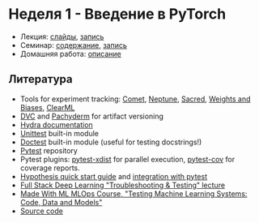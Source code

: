 # Неделя 1 - Введение в PyTorch

* Лекция: [слайды](https://github.com/ml-dafe/ml_mipt_dafe/blob/main/01_Pytorch_NN/lec1.pdf), [запись]()
* Семинар: [содержание](https://github.com/ml-dafe/ml_mipt_dafe/tree/main/01_Pytorch_NN/example_project), [запись]()
* Домашняя работа: [описание](https://github.com/ml-dafe/ml_mipt_dafe/blob/main/01_Pytorch_NN/homework/readme.md)

## Литература
* Tools for experiment tracking: [Comet](https://www.comet.ml/site/), [Neptune](https://neptune.ai/), [Sacred](https://github.com/IDSIA/sacred), [Weights and Biases](https://wandb.ai/), [ClearML](https://clear.ml/)
* [DVC](https://dvc.org/) and [Pachyderm](https://www.pachyderm.com/) for artifact versioning
* [Hydra documentation](https://hydra.cc/docs/intro/)
* [Unittest](https://docs.python.org/3/library/unittest.html) built-in module
* [Doctest](https://docs.python.org/3/library/doctest.html) built-in module (useful for testing docstrings!)
* [Pytest](https://github.com/pytest-dev/pytest/) repository
* Pytest plugins: [pytest-xdist](https://pypi.org/project/pytest-xdist/) for parallel execution, [pytest-cov](https://pytest-cov.readthedocs.io/en/latest/readme.html) for coverage reports.
* [Hypothesis quick start guide](https://hypothesis.readthedocs.io/en/latest/quickstart.html) and [integration with pytest](https://hypothesis.readthedocs.io/en/latest/details.html#the-hypothesis-pytest-plugin)
* [Full Stack Deep Learning "Troubleshooting & Testing" lecture](https://fullstackdeeplearning.com/course/2022/lecture-3-troubleshooting-and-testing/#4-resources)
* [Made With ML MLOps Course, "Testing Machine Learning Systems: Code, Data and Models"](https://madewithml.com/courses/mlops/testing/)
* [Source code](https://github.com/mryab/efficient-dl-systems/tree/2023/week02_management_and_testing/example_project)